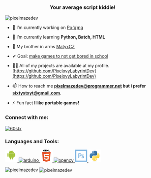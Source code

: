 <h3 align="center">Your average script kiddie!</h3>

<p align="left"> <img src="https://komarev.com/ghpvc/?username=pixelmazedev&label=Views%20on%20da%20profile&color=ff0000&style=flat" alt="pixelmazedev" /> </p>

- 🔭 I’m currently working on [Po(g)ng](https://github.com/PixelovyLabyrintDev/pogng)

- 🌱 I’m currently learning **Python, Batch, HTML**

- 👯 My brother in arms [MatyxCZ](https://github.com/MatyxCZ)

- ✔ Goal: [make games to not get bored in school](https://github.com/misulkastudios/cstomfoolery)

- 👨‍💻 All of my projects are available at my profile. [https://github.com/PixelovyLabyrintDev](https://github.com/PixelovyLabyrintDev)

- 📫 How to reach me **pixelmazedev@programmer.net but i prefer sixtystxyt@gmail.com.**

- ⚡ Fun fact **I like portable games!**

<h3 align="left">Connect with me:</h3>
<p align="left">
<a href="https://www.youtube.com/c/60stx" target="blank"><img align="center" src="https://raw.githubusercontent.com/rahuldkjain/github-profile-readme-generator/master/src/images/icons/Social/youtube.svg" alt="60stx" height="30" width="40" /></a>
</p>

<h3 align="left">Languages and Tools:</h3>
<p align="left"> <a href="https://developer.android.com" target="_blank" rel="noreferrer"> <img src="https://raw.githubusercontent.com/devicons/devicon/master/icons/android/android-original-wordmark.svg" alt="android" width="40" height="40"/> </a> <a href="https://www.arduino.cc/" target="_blank" rel="noreferrer"> <img src="https://cdn.worldvectorlogo.com/logos/arduino-1.svg" alt="arduino" width="40" height="40"/> </a> <a href="https://www.w3.org/html/" target="_blank" rel="noreferrer"> <img src="https://raw.githubusercontent.com/devicons/devicon/master/icons/html5/html5-original-wordmark.svg" alt="html5" width="40" height="40"/> </a> <a href="https://opencv.org/" target="_blank" rel="noreferrer"> <img src="https://www.vectorlogo.zone/logos/opencv/opencv-icon.svg" alt="opencv" width="40" height="40"/> </a> <a href="https://www.photoshop.com/en" target="_blank" rel="noreferrer"> <img src="https://raw.githubusercontent.com/devicons/devicon/master/icons/photoshop/photoshop-line.svg" alt="photoshop" width="40" height="40"/> </a> <a href="https://www.python.org" target="_blank" rel="noreferrer"> <img src="https://raw.githubusercontent.com/devicons/devicon/master/icons/python/python-original.svg" alt="python" width="40" height="40"/> </a> </p>

<p><img align="left" src="https://github-readme-stats.vercel.app/api/top-langs?username=pixelovylabyrintdev&show_icons=true&theme=dark&locale=en&layout=compact" alt="pixelmazedev" /></p>

<p>&nbsp;<img align="center" src="https://github-readme-stats.vercel.app/api?username=pixelovylabyrintdev&show_icons=true&theme=dark&locale=en" alt="pixelmazedev" /></p>
